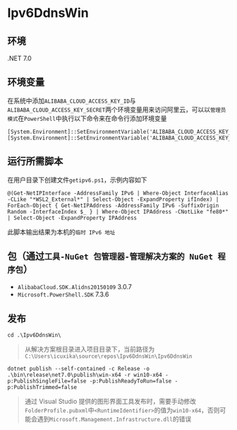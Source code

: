 # Ipv6DdnsWin

## 环境
.NET 7.0 

## 环境变量
在系统中添加`ALIBABA_CLOUD_ACCESS_KEY_ID`与`ALIBABA_CLOUD_ACCESS_KEY_SECRET`两个环境变量用来访问阿里云，可以以`管理员模式`在`PowerShell`中执行以下命令来在命令行添加环境变量
```
[System.Environment]::SetEnvironmentVariable('ALIBABA_CLOUD_ACCESS_KEY_ID','','Machine')
[System.Environment]::SetEnvironmentVariable('ALIBABA_CLOUD_ACCESS_KEY_SECRET','','Machine')
```

## 运行所需脚本
在用户目录下创建文件`getipv6.ps1`，示例内容如下
```
@(Get-NetIPInterface -AddressFamily IPv6 | Where-Object InterfaceAlias -CLike "*WSL2_External*" | Select-Object -ExpandProperty ifIndex) | ForEach-Object { Get-NetIPAddress -AddressFamily IPv6 -SuffixOrigin Random -InterfaceIndex $_ } | Where-Object IPAddress -CNotLike "fe80*" | Select-Object -ExpandProperty IPAddress
```
此脚本输出结果为本机的`临时 IPv6 地址`

## 包（通过`工具-NuGet 包管理器-管理解决方案的 NuGet 程序包`）
- `AlibabaCloud.SDK.Alidns20150109` 3.0.7
- `Microsoft.PowerShell.SDK` 7.3.6

## 发布
```
cd .\Ipv6DdnsWin\
```
> 从解决方案根目录进入项目目录下，当前路径为`C:\Users\icuxika\source\repos\Ipv6DdnsWin\Ipv6DdnsWin`
```
dotnet publish --self-contained -c Release -o .\bin\release\net7.0\publish\win-x64 -r win10-x64 -p:PublishSingleFile=false -p:PublishReadyToRun=false -p:PublishTrimmed=false
```
> 通过 Visual Studio 提供的图形界面工具发布时，需要手动修改`FolderProfile.pubxml`中`<RuntimeIdentifier>`的值为`win10-x64`，否则可能会遇到`Microsoft.Management.Infrastructure.dll`的错误